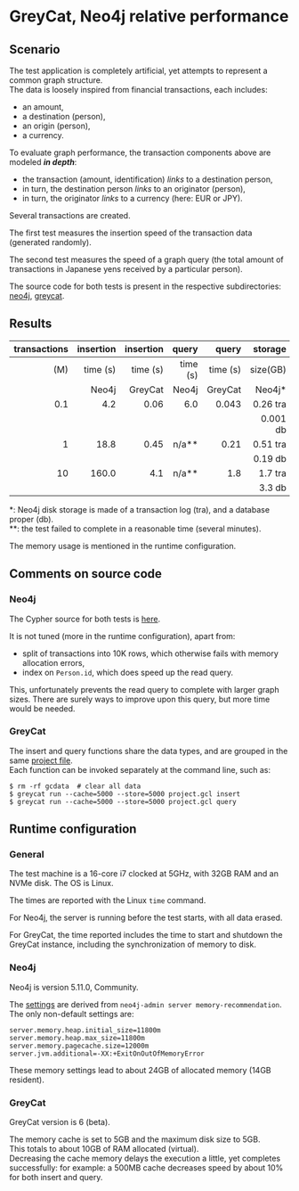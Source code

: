 
# GreyCat, Neo4j relative performance

## Scenario

The test application is completely artificial, yet attempts to represent a common graph structure.  
The data is loosely inspired from financial transactions, each includes: 

- an amount, 
- a destination (person), 
- an origin (person),
- a currency.

To evaluate graph performance, the transaction components above are modeled ***in depth***:

- the transaction (amount, identification) *links* to a destination person,
- in turn, the destination person *links* to an originator (person),
- in turn, the originator *links* to a currency (here: EUR or JPY).

Several transactions are created.

The first test measures the insertion speed of the transaction data (generated randomly).  

The second test measures the speed of a graph query (the total amount of transactions in Japanese yens received by a particular person).

The source code for both tests is present in the respective subdirectories: [neo4j](neo4j/), [greycat](greycat/).

## Results

| transactions | insertion | insertion | query    | query    | storage  | storage  |
| ---: | ---: | ---: | ---: | ---: | ---: | ---: |
| (M) | time (s)  | time (s)  | time (s) | time (s) | size(GB) | size(GB) |
|           | Neo4j     | GreyCat   | Neo4j    | GreyCat  | Neo4j*   | GreyCat  |
|       0.1    |     4.2   |     0.06  |     6.0  |    0.043 | 0.26 tra |  0.0035  |
|              |           |           |          |          | 0.001 db |          |
|       1      |    18.8   |     0.45  |   n/a**  |    0.21  | 0.51 tra |  0.035   | 
|              |           |           |          |          | 0.19 db  |          |
|      10      |   160.0   |     4.1   |   n/a**  |    1.8   | 1.7 tra  |  0.34    |
|              |           |           |          |          | 3.3 db   |          |

*: Neo4j disk storage is made of a transaction log (tra), and a database proper (db).  
**: the test failed to complete in a reasonable time (several minutes).

The memory usage is mentioned in the runtime configuration.

## Comments on source code

### Neo4j

The Cypher source for both tests is [here](neo4j/).  

It is not tuned (more in the runtime configuration), apart from:

- split of transactions into 10K rows, which otherwise fails with memory allocation errors,
- index on `Person.id`, which does speed up the read query.

This, unfortunately prevents the read query to complete with larger graph sizes.
There are surely ways to improve upon this query, but more time would be needed.

### GreyCat

The insert and query functions share the data types, and are grouped in the same [project file](greycat/).  
Each function can be invoked separately at the command line, such as:

```
$ rm -rf gcdata  # clear all data
$ greycat run --cache=5000 --store=5000 project.gcl insert
$ greycat run --cache=5000 --store=5000 project.gcl query
```

## Runtime configuration

### General

The test machine is a 16-core i7 clocked at 5GHz, with 32GB RAM and an NVMe disk.
The OS is Linux.   

The times are reported with the Linux `time` command.  

For Neo4j, the server is running before the test starts, with all data erased.

For GreyCat, the time reported includes the time to start and shutdown the GreyCat instance, including the synchronization of memory to disk.

### Neo4j

Neo4j is version 5.11.0, Community.

The [settings](neo4j/neo4j.conf) are derived from `neo4j-admin server memory-recommendation`.   
The only non-default settings are:
```
server.memory.heap.initial_size=11800m
server.memory.heap.max_size=11800m
server.memory.pagecache.size=12000m
server.jvm.additional=-XX:+ExitOnOutOfMemoryError
```
These memory settings lead to about 24GB of allocated memory (14GB resident).

### GreyCat

GreyCat version is 6 (beta).

The memory cache is set to 5GB and the maximum disk size to 5GB.  
This totals to about 10GB of RAM allocated (virtual).  
Decreasing the cache memory delays the execution a little, yet completes successfully: 
for example: a 500MB cache decreases speed by about 10% for both insert and query.


